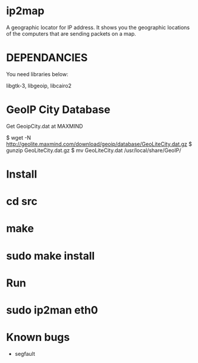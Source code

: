 ip2map
======

A geographic locator for IP address. It shows you the geographic locations of the computers that are sending packets on a map. 

DEPENDANCIES
============
You need libraries below:

libgtk-3, libgeoip, libcairo2

GeoIP City Database
===================

Get GeoipCity.dat at MAXMIND

$ wget -N http://geolite.maxmind.com/download/geoip/database/GeoLiteCity.dat.gz
$ gunzip GeoLiteCity.dat.gz
$ mv GeoLiteCity.dat /usr/local/share/GeoIP/

Install
=======

# cd src
# make
# sudo make install

Run
===
# sudo ip2man eth0 


Known bugs
==========

- segfault 